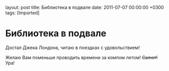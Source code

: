 layout: post
title: Библиотека в подвале
date: 2011-07-07 00:00:00 +0300
tags: [Imported]
# Библиотека в подвале

Достал Джека Лондона, читаю в поездках с удовольствием!

Желаю Вам поменьше проводить времени за компом летом! ~~Салют!~~ Ура!